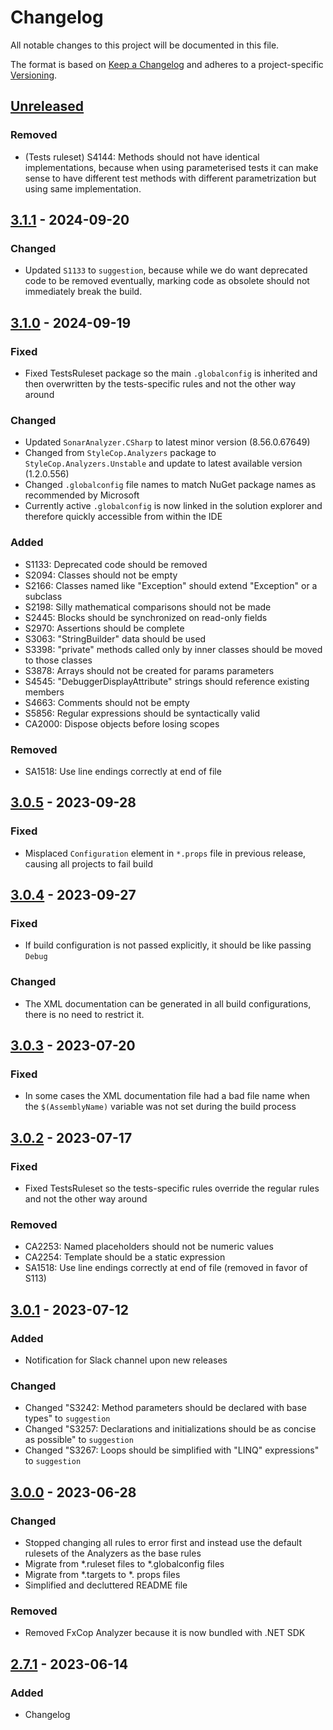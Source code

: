 # Changelog

All notable changes to this project will be documented in this file.

The format is based on [Keep a Changelog](https://keepachangelog.com/en/1.0.0/)
and adheres to a project-specific [Versioning](/README.md).

## [Unreleased]

### Removed

- (Tests ruleset) S4144: Methods should not have identical implementations, because when using parameterised tests it can make sense to have different test methods with different parametrization but using same implementation.

## [3.1.1] - 2024-09-20

### Changed

- Updated `S1133` to `suggestion`, because while we do want deprecated code to be removed eventually, marking code as obsolete should not immediately break the build.

## [3.1.0] - 2024-09-19

### Fixed

- Fixed TestsRuleset package so the main `.globalconfig` is inherited and then overwritten by the tests-specific rules and not the other way around

### Changed

- Updated `SonarAnalyzer.CSharp` to latest minor version (8.56.0.67649)
- Changed from `StyleCop.Analyzers` package to `StyleCop.Analyzers.Unstable` and update to latest available version (1.2.0.556)
- Changed `.globalconfig` file names to match NuGet package names as recommended by Microsoft
- Currently active `.globalconfig` is now linked in the solution explorer and therefore quickly accessible from within the IDE

### Added

- S1133: Deprecated code should be removed
- S2094: Classes should not be empty
- S2166: Classes named like "Exception" should extend "Exception" or a subclass
- S2198: Silly mathematical comparisons should not be made
- S2445: Blocks should be synchronized on read-only fields
- S2970: Assertions should be complete
- S3063: "StringBuilder" data should be used
- S3398: "private" methods called only by inner classes should be moved to those classes
- S3878: Arrays should not be created for params parameters
- S4545: "DebuggerDisplayAttribute" strings should reference existing members
- S4663: Comments should not be empty
- S5856: Regular expressions should be syntactically valid
- CA2000: Dispose objects before losing scopes

### Removed

- SA1518: Use line endings correctly at end of file

## [3.0.5] - 2023-09-28

### Fixed

- Misplaced `Configuration` element in `*.props` file in previous release, causing all projects to fail build

## [3.0.4] - 2023-09-27

### Fixed

- If build configuration is not passed explicitly, it should be like passing `Debug`

### Changed

- The XML documentation can be generated in all build configurations, there is no need to restrict it.

## [3.0.3] - 2023-07-20

### Fixed

- In some cases the XML documentation file had a bad file name when the `$(AssemblyName)` variable was not set during the build process

## [3.0.2] - 2023-07-17

### Fixed

- Fixed TestsRuleset so the tests-specific rules override the regular rules and not the other way around

### Removed

- CA2253: Named placeholders should not be numeric values
- CA2254: Template should be a static expression
- SA1518: Use line endings correctly at end of file (removed in favor of S113)

## [3.0.1] - 2023-07-12

### Added

- Notification for Slack channel upon new releases

### Changed

- Changed "S3242: Method parameters should be declared with base types" to `suggestion`
- Changed "S3257: Declarations and initializations should be as concise as possible" to `suggestion`
- Changed "S3267: Loops should be simplified with "LINQ" expressions" to `suggestion`

## [3.0.0] - 2023-06-28

### Changed

- Stopped changing all rules to error first and instead use the default rulesets of the Analyzers as the base rules
- Migrate from \*.ruleset files to \*.globalconfig files
- Migrate from \*.targets to \*. props files
- Simplified and decluttered README file

### Removed

- Removed FxCop Analyzer because it is now bundled with .NET SDK

## [2.7.1] - 2023-06-14

### Added

- Changelog

[unreleased]: https://github.com/neolution-ch/Neolution.CodeAnalysis/compare/v3.1.1...HEAD
[3.1.0]: https://github.com/neolution-ch/Neolution.CodeAnalysis/compare/v3.0.5...v3.1.0
[3.0.5]: https://github.com/neolution-ch/Neolution.CodeAnalysis/compare/v3.0.4...v3.0.5
[3.0.4]: https://github.com/neolution-ch/Neolution.CodeAnalysis/compare/v3.0.3...v3.0.4
[3.0.3]: https://github.com/neolution-ch/Neolution.CodeAnalysis/compare/v3.0.2...v3.0.3
[3.0.2]: https://github.com/neolution-ch/Neolution.CodeAnalysis/compare/v3.0.1...v3.0.2
[3.0.1]: https://github.com/neolution-ch/Neolution.CodeAnalysis/compare/v3.0.0...v3.0.1
[3.0.0]: https://github.com/neolution-ch/Neolution.CodeAnalysis/compare/v2.7.1...v3.0.0
[2.7.1]: https://github.com/neolution-ch/Neolution.CodeAnalysis/compare/v2.7.0...v2.7.1
[3.1.1]: https://github.com/neolution-ch/Neolution.CodeAnalysis/compare/v3.1.1-alpha.0...v3.1.1
